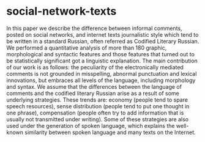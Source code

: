 # social-network-texts

In this paper we describe the difference between informal comments, posted on social networks, and internet texts  journalistic style which tend to be written in a standard Russian, often referred as Codified Literary Russian. We performed a quantitative analysis of more than 180 graphic, morphological and syntactic features and those features that turned out to be statistically significant got a linguistic explanation. The main contribution of our work is as follows: the peculiarity of the electronically mediated comments is not grounded in misspelling, abnormal punctuation and lexical innovations, but embraces all levels of the language, including morphology and syntax. We assume that the differences between the language of comments and the codified literary Russian arise as a result of some underlying strategies. These trends are: economy (people tend to spare speech resources), sense distribution (people tend to put one thought in one phrase), compensation (people often try to add information that is usually not transmitted under writing). Some of these strategies are also used under the generation of spoken language, which explains the well-known similarity between spoken language and many texts on the Internet.
